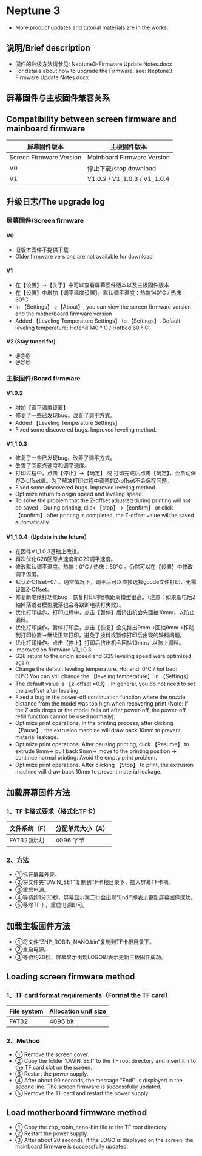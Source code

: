 # Neptune 3
- More product updates and tutorial materials are in the works.


## 说明/Brief description
- 固件的升级方法请参见: Neptune3-Firmware Update Notes.docx
- For details about how to upgrade the Firmware, see: Neptune3-Firmware Update Notes.docx


## 屏幕固件与主板固件兼容关系
## Compatibility between screen firmware and mainboard firmware
|   屏幕固件版本   |     主板固件版本    | 
|-------------------|--------------------|
| Screen Firmware Version | Mainboard Firmware Version |
| V0 | 停止下载/stop  download |
| V1 |V1.0.2 / V1_1.0.3 / V1_1.0.4  |






## 升级日志/The upgrade log
### 屏幕固件/Screen firmware
#### V0
- 旧版本固件不提供下载
- Older firmware versions are not available for download

#### V1
- 在【设置】→【关于】中可以查看屏幕固件版本以及主板固件版本
- 在【设置】中增加【调平温度设置】。默认调平温度：热端140℃  /  热床：60℃
- In 【Settings】→【About】, you can view the screen firmware version and the motherboard firmware version
- Added 【Leveling Temperature Settings】 to 【Settings】. Default leveling temperature: Hotend 140 ° C  / Hotbed 60 ° C


#### V2 (Stay tuned for)
- @@@
- @@@

### 主板固件/Board firmware
#### V1.0.2
- 增加【调平温度设置】
- 修复了一些已发现bug。改善了调平方式。
- Added 【Leveling Temperature Settings】
- Fixed some discovered bugs. Improved leveling method.

#### V1_1.0.3
- 修复了一些已发现bug。改善了调平方式。
- 改善了回原点速度和调平速度。
- 打印过程中，点击【停止】→【确定】 或 打印完成后点击【确定】，会自动保存Z-offset值。为了解决打印过程中调整的Z-offset不会保存问题。
- Fixed some discovered bugs. Improved leveling method.
- Optimize return to origin speed and leveling speed.
- To solve the problem that the Z-offset adjusted during printing will not be saved：During printing, click 【stop】→【confirm】 or click 【confirm】 after printing is completed, the Z-offset value will be saved automatically. 


#### V1_1.0.4（Update in the future）
- 在固件V1_1.0.3基础上改进。
- 再次优化G28回原点速度和G29调平速度。
- 修改默认调平温度。热端：0℃  / 热床：60℃ 。仍然可以在【设置】中修改调平温度。
- 默认Z-Offset=0.1 。通常情况下，调平后可以直接选择gcode文件打印，无需设置Z-Offset。
- 修复断电续打功能bug：恢复打印时喷嘴距离模型很高。（注意：如果断电后Z轴掉落或者模型脱落也会导致断电续打失败）。
- 优化打印操作。打印过程中，点击【暂停】后挤出机会先回抽10mm，以防止漏料。
- 优化打印操作。暂停打印后，点击【恢复】会先挤出9mm→回抽9mm→移动到打印位置→继续正常打印，避免了换料或暂停打印后出现的缺料问题。
- 优化打印操作。点击【停止】打印后挤出机会回抽10mm，以防止漏料。
- Improved on firmware V1_1.0.3.
- G28 return to the origin speed and G29 leveling speed were optimized again.
- Change the default leveling temperature. Hot end: 0℃ / hot bed: 60℃.You can still change the 【leveling temperature】 in 【Settings】.
- The default value is 【z-offset =0.1】. In general, you do not need to set the z-offset after leveling.
- Fixed a bug in the power-off continuation function where the nozzle distance from the model was too high when recovering print.(Note: If the Z-axis drops or the model falls off after power-off, the power-off refill function cannot be used normally).
- Optimize print operations. In the printing process, after clicking 【Pause】, the extrusion machine will draw back 10mm to prevent material leakage.
- Optimize print operations. After pausing printing, click 【Resume】 to extrude 9mm→ pull back 9mm→ move to the printing position → continue normal printing. Avoid the empty print problem.
- Optimize print operations. After clicking 【Stop】 to print, the extrusion machine will draw back 10mm to prevent material leakage.



## 加载屏幕固件方法
### 1、TF卡格式要求（格式化TF卡）
|   文件系统（F）       | 分配单元大小（A） |
|----------------------|-------------------|
|     FAT32(默认)      |    4096 字节      |

### 2、方法
- ①拆开屏幕外壳。
- ②将文件夹“DWIN_SET”复制到TF卡根目录下，插入屏幕TF卡槽。
- ③重启电源。
- ④等待约1分30秒，屏幕显示第二行会出现“End!”即表示更新屏幕固件成功。
- ⑤移除TF卡，重启电源即可。


## 加载主板固件方法
- ①将文件“ZNP_ROBIN_NANO.bin”复制到TF卡根目录下。
- ②重启电源。
- ③等待约20秒，屏幕显示出现LOGO即表示更新主板固件成功。


## Loading screen firmware method
### 1、TF card format requirements（Format the TF card）
|      File system     |      Allocation unit size     |
|----------------------|-------------------------------|
|      FAT32           |           4096 bit            |

### 2、Method
- ① Remove the screen cover.
- ② Copy the folder 'DWIN_SET' to the TF root directory and insert it into the TF card slot on the screen.
- ③ Restart the power supply.
- ④ After about 90 seconds, the message "End!" is displayed in the second line. The screen firmware is successfully updated.
- ⑤ Remove the TF card and restart the power supply.

## Load motherboard firmware method

- ① Copy the znp_robin_nano-bin file to the TF root directory.
- ② Restart the power supply.
- ③ After about 20 seconds, if the LOGO is displayed on the screen, the mainboard firmware is successfully updated.

